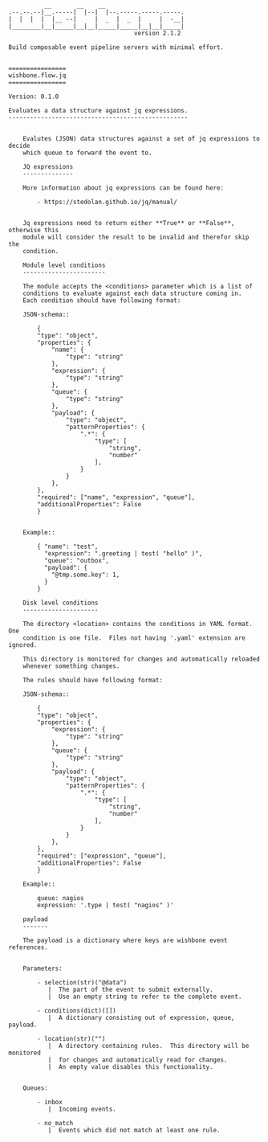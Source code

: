               __       __    __
    .--.--.--|__.-----|  |--|  |--.-----.-----.-----.
    |  |  |  |  |__ --|     |  _  |  _  |     |  -__|
    |________|__|_____|__|__|_____|_____|__|__|_____|
                                       version 2.1.2

    Build composable event pipeline servers with minimal effort.


    ================
    wishbone.flow.jq
    ================

    Version: 0.1.0

    Evaluates a data structure against jq expressions.
    --------------------------------------------------


        Evalutes (JSON) data structures against a set of jq expressions to decide
        which queue to forward the event to.

        JQ expressions
        --------------

        More information about jq expressions can be found here:

            - https://stedolan.github.io/jq/manual/


        Jq expressions need to return either **True** or **False**, otherwise this
        module will consider the result to be invalid and therefor skip the
        condition.

        Module level conditions
        -----------------------

        The module accepts the <conditions> parameter which is a list of
        conditions to evaluate against each data structure coming in.
        Each condition should have following format:

        JSON-schema::

            {
            "type": "object",
            "properties": {
                "name": {
                    "type": "string"
                },
                "expression": {
                    "type": "string"
                },
                "queue": {
                    "type": "string"
                },
                "payload": {
                    "type": "object",
                    "patternProperties": {
                        ".*": {
                            "type": [
                                "string",
                                "number"
                            ],
                        }
                    }
                },
            },
            "required": ["name", "expression", "queue"],
            "additionalProperties": False
            }


        Example::

            { "name": "test",
              "expression": ".greeting | test( "hello" )",
              "queue": "outbox",
              "payload": {
                "@tmp.some.key": 1,
              }
            }

        Disk level conditions
        ---------------------

        The directory <location> contains the conditions in YAML format. One
        condition is one file.  Files not having '.yaml' extension are ignored.

        This directory is monitored for changes and automatically reloaded
        whenever something changes.

        The rules should have following format:

        JSON-schema::

            {
            "type": "object",
            "properties": {
                "expression": {
                    "type": "string"
                },
                "queue": {
                    "type": "string"
                },
                "payload": {
                    "type": "object",
                    "patternProperties": {
                        ".*": {
                            "type": [
                                "string",
                                "number"
                            ],
                        }
                    }
                },
            },
            "required": ["expression", "queue"],
            "additionalProperties": False
            }

        Example::

            queue: nagios
            expression: '.type | test( "nagios" )'

        payload
        -------

        The payload is a dictionary where keys are wishbone event references.


        Parameters:

            - selection(str)("@data")
               |  The part of the event to submit externally.
               |  Use an empty string to refer to the complete event.

            - conditions(dict)([])
               |  A dictionary consisting out of expression, queue, payload.

            - location(str)("")
               |  A directory containing rules.  This directory will be monitored
               |  for changes and automatically read for changes.
               |  An empty value disables this functionality.


        Queues:

            - inbox
               |  Incoming events.

            - no_match
               |  Events which did not match at least one rule.

